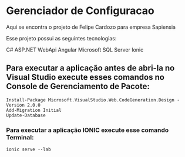 # Gerenciador de Configuracao
Aqui se encontra o projeto de Felipe Cardozo para empresa Sapiensia

Esse projeto possui as seguintes tecnologias:

C#
ASP.NET WebApi
Angular
Microsoft SQL Server
Ionic

## Para executar a aplicação antes de abri-la no Visual Studio execute esses comandos no Console de Gerenciamento de Pacote:
```
Install-Package Microsoft.VisualStudio.Web.CodeGeneration.Design -Version 2.0.0
Add-Migration Initial
Update-Database
```
### Para executar a aplicação IONIC execute esse comando Terminal:
```
ionic serve --lab
```